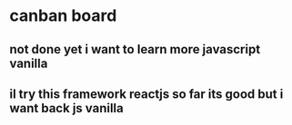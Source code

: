 # canban board

## not done yet i want to learn more javascript vanilla

## il try this framework reactjs so far its good but i want back js vanilla
